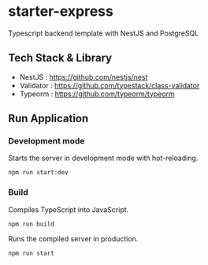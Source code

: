 # starter-express
Typescript backend template with NestJS and PostgreSQL

## Tech Stack & Library
- NestJS : https://github.com/nestjs/nest
- Validator : https://github.com/typestack/class-validator
- Typeorm : https://github.com/typeorm/typeorm

## Run Application

### Development mode 
Starts the server in development mode with hot-reloading.

```shell script
npm run start:dev
```

### Build 
Compiles TypeScript into JavaScript.

```shell script
npm run build
```
Runs the compiled server in production.

```shell script
npm run start
```


